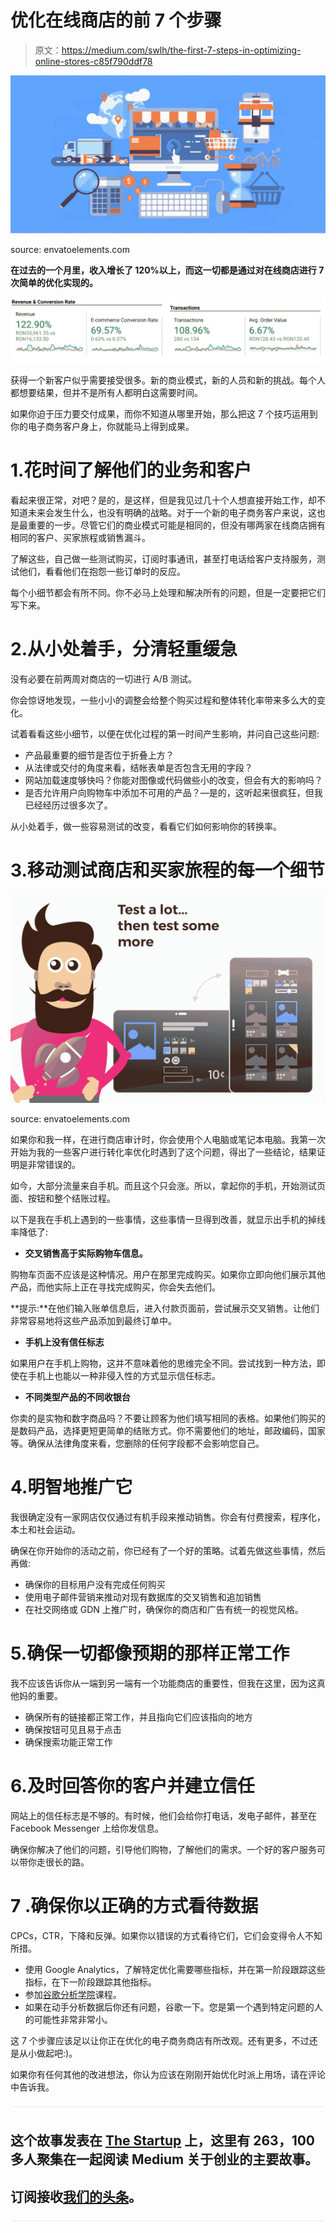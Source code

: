 # 优化在线商店的前 7 个步骤

> 原文：<https://medium.com/swlh/the-first-7-steps-in-optimizing-online-stores-c85f790ddf78>

![](img/c7509d0d2a8aa4ab420dad35e6470901.png)

source: envatoelements.com

**在过去的一个月里，收入增长了 120%以上，而这一切都是通过对在线商店进行 7 次简单的优化实现的。**

![](img/dc64ebf09a98a308a7eb5eca0364b8f2.png)

获得一个新客户似乎需要接受很多。新的商业模式，新的人员和新的挑战。每个人都想要结果，但并不是所有人都明白这需要时间。

如果你迫于压力要交付成果，而你不知道从哪里开始，那么把这 7 个技巧运用到你的电子商务客户身上，你就能马上得到成果。

# 1.花时间了解他们的业务和客户

看起来很正常，对吧？是的，是这样，但是我见过几十个人想直接开始工作，却不知道未来会发生什么，也没有明确的战略。对于一个新的电子商务客户来说，这也是最重要的一步。尽管它们的商业模式可能是相同的，但没有哪两家在线商店拥有相同的客户、买家旅程或销售漏斗。

了解这些，自己做一些测试购买，订阅时事通讯，甚至打电话给客户支持服务，测试他们，看看他们在抱怨一些订单时的反应。

每个小细节都会有所不同。你不必马上处理和解决所有的问题，但是一定要把它们写下来。

# 2.从小处着手，分清轻重缓急

没有必要在前两周对商店的一切进行 A/B 测试。

你会惊讶地发现，一些小小的调整会给整个购买过程和整体转化率带来多么大的变化。

试着看看这些小细节，以便在优化过程的第一时间产生影响，并问自己这些问题:

*   产品最重要的细节是否位于折叠上方？
*   从法律或交付的角度来看，结帐表单是否包含无用的字段？
*   网站加载速度够快吗？你能对图像或代码做些小的改变，但会有大的影响吗？
*   是否允许用户向购物车中添加不可用的产品？—是的，这听起来很疯狂，但我已经经历过很多次了。

从小处着手，做一些容易测试的改变，看看它们如何影响你的转换率。

# 3.移动测试商店和买家旅程的每一个细节

![](img/0a870d45102a26f6db38c176b7012df3.png)

source: envatoelements.com

如果你和我一样，在进行商店审计时，你会使用个人电脑或笔记本电脑。我第一次开始为我的一些客户进行转化率优化时遇到了这个问题，得出了一些结论，结果证明是非常错误的。

如今，大部分流量来自手机。而且这个只会涨。所以，拿起你的手机，开始测试页面、按钮和整个结账过程。

以下是我在手机上遇到的一些事情，这些事情一旦得到改善，就显示出手机的掉线率降低了:

*   **交叉销售高于实际购物车信息。**

购物车页面不应该是这种情况。用户在那里完成购买。如果你立即向他们展示其他产品，而他实际上正在寻找完成购买，你会失去他们。

**提示:**在他们输入账单信息后，进入付款页面前，尝试展示交叉销售。让他们非常容易地将这些产品添加到最终订单中。

*   **手机上没有信任标志**

如果用户在手机上购物，这并不意味着他的思维完全不同。尝试找到一种方法，即使在手机上也能以一种非侵入性的方式显示信任标志。

*   **不同类型产品的不同收银台**

你卖的是实物和数字商品吗？不要让顾客为他们填写相同的表格。如果他们购买的是数码产品，选择更短更简单的结账方式。你不需要他们的地址，邮政编码，国家等。确保从法律角度来看，您删除的任何字段都不会影响您自己。

# 4.明智地推广它

我很确定没有一家网店仅仅通过有机手段来推动销售。你会有付费搜索，程序化，本土和社会运动。

确保在你开始你的活动之前，你已经有了一个好的策略。试着先做这些事情，然后再做:

*   确保你的目标用户没有完成任何购买
*   使用电子邮件营销来推动对现有数据库的交叉销售和追加销售
*   在社交网络或 GDN 上推广时，确保你的商店和广告有统一的视觉风格。

# 5.确保一切都像预期的那样正常工作

我不应该告诉你从一端到另一端有一个功能商店的重要性，但我在这里，因为这真他妈的重要。

*   确保所有的链接都正常工作，并且指向它们应该指向的地方
*   确保按钮可见且易于点击
*   确保搜索功能正常工作

# 6.及时回答你的客户并建立信任

网站上的信任标志是不够的。有时候，他们会给你打电话，发电子邮件，甚至在 Facebook Messenger 上给你发信息。

确保你解决了他们的问题，引导他们购物，了解他们的需求。一个好的客户服务可以带你走很长的路。

# 7 .确保你以正确的方式看待数据

CPCs，CTR，下降和反弹。如果你以错误的方式看待它们，它们会变得令人不知所措。

*   使用 Google Analytics，了解特定优化需要哪些指标，并在第一阶段跟踪这些指标，在下一阶段跟踪其他指标。
*   参加[谷歌分析学院](https://analytics.google.com/analytics/academy/)课程。
*   如果在动手分析数据后你还有问题，谷歌一下。您是第一个遇到特定问题的人的可能性非常非常小。

这 7 个步骤应该足以让你正在优化的电子商务商店有所改观。还有更多，不过还是从小做起吧:)。

如果你有任何其他的改进想法，你认为应该在刚刚开始优化时派上用场，请在评论中告诉我。

![](img/731acf26f5d44fdc58d99a6388fe935d.png)

## 这个故事发表在 [The Startup](https://medium.com/swlh) 上，这里有 263，100 多人聚集在一起阅读 Medium 关于创业的主要故事。

## 订阅接收[我们的头条](http://growthsupply.com/the-startup-newsletter/)。

![](img/731acf26f5d44fdc58d99a6388fe935d.png)